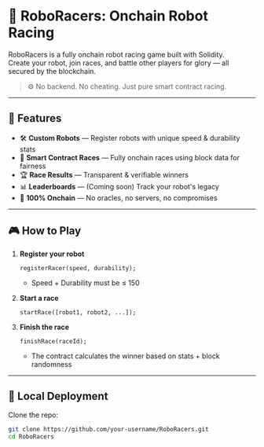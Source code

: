 # 🤖 RoboRacers: Onchain Robot Racing      
       
RoboRacers is a fully onchain robot racing game built with Solidity.        
Create your robot, join races, and battle other players for glory — all secured by the blockchain.   
       
> ⚙️ No backend. No cheating. Just pure smart contract racing.    
      
---   
    
## 🚀 Features  
  
- 🛠️ **Custom Robots** — Register robots with unique speed & durability stats       
- 🏁 **Smart Contract Races** — Fully onchain races using block data for fairness    
- 🏆 **Race Results** — Transparent & verifiable winners    
- 📊 **Leaderboards** — (Coming soon) Track your robot's legacy     
- 🔐 **100% Onchain** — No oracles, no servers, no compromises    
  
---  
 
## 🎮 How to Play 
 
1. **Register your robot** 
    ```solidity 
    registerRacer(speed, durability);
    ```
    - Speed + Durability must be ≤ 150

2. **Start a race**
    ```solidity
    startRace([robot1, robot2, ...]);
    ```

3. **Finish the race**
    ```solidity
    finishRace(raceId);
    ```
    - The contract calculates the winner based on stats + block randomness

---

## 🧪 Local Deployment

Clone the repo:

```bash
git clone https://github.com/your-username/RoboRacers.git
cd RoboRacers
